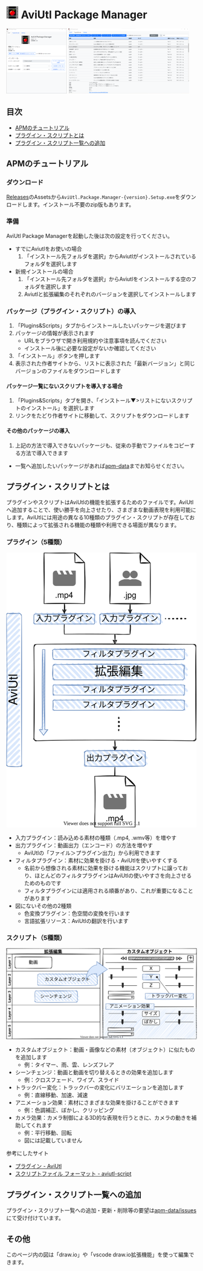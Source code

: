 # ![Logo](./images/apm32.png) AviUtl Package Manager

<p>
  <img src="./images/screen1.png" width="160" />
  <img src="./images/screen2.png" width="320" />
</p>

## 目次

- [APMのチュートリアル](#apmのチュートリアル)
- [プラグイン・スクリプトとは](#プラグイン・スクリプトとは)
- [プラグイン・スクリプト一覧への追加](#プラグイン・スクリプト一覧への追加)

## APMのチュートリアル

### ダウンロード

[Releases](https://github.com/hal-shu-sato/apm/releases/latest)のAssetsから`AviUtl.Package.Manager-{version}.Setup.exe`をダウンロードします。インストール不要のzip版もあります。

### 準備

AviUtl Package Managerを起動した後は次の設定を行ってください。

- すでにAviutlをお使いの場合
  1. 「インストール先フォルダを選択」からAviutlがインストールされているフォルダを選択します
- 新規インストールの場合
  1. 「インストール先フォルダを選択」からAviutlをインストールする空のフォルダを選択します
  2. Aviutlと拡張編集のそれぞれのバージョンを選択してインストールします

### パッケージ（プラグイン・スクリプト）の導入

1. 「Plugins&Scripts」タブからインストールしたいパッケージを選びます
2. パッケージの情報が表示されます
   - URLをブラウザで開き利用規約や注意事項を読んでください
   - インストール後に必要な設定がないか確認してください
3. 「インストール」ボタンを押します
4. 表示された作者サイトから、リストに表示された「最新バージョン」と同じバージョンのファイルをダウンロードします

#### パッケージ一覧にないスクリプトを導入する場合

1. 「Plugins&Scripts」タブを開き、「インストール▼>リストにないスクリプトのインストール」を選択します
2. リンクをたどり作者サイトに移動して、スクリプトをダウンロードします

#### その他のパッケージの導入

1. 上記の方法で導入できないパッケージも、従来の手動でファイルをコピーする方法で導入できます

- 一覧へ追加したいパッケージがあれば[apm-data](https://github.com/hal-shu-sato/apm-data/issues)までお知らせください。

## プラグイン・スクリプトとは

プラグインやスクリプトはAviUtlの機能を拡張するためのファイルです。AviUtlへ追加することで、使い勝手を向上させたり、さまざまな動画表現を利用可能にします。AviUtlには用途の異なる10種類のプラグイン・スクリプトが存在しており、種類によって拡張される機能の種類や利用できる場面が異なります。

### プラグイン（5種類）

![IO and filter](./images/io_filter.drawio.svg)

- 入力プラグイン：読み込める素材の種類（.mp4, .wmv等）を増やす
- 出力プラグイン：動画出力（エンコード）の方法を増やす
  - AviUtlの「ファイル＞プラグイン出力」から利用できます
- フィルタプラグイン：素材に効果を掛ける・AviUtlを使いやすくする
  - 名前から想像される素材に効果を掛ける機能はスクリプトに譲っており、ほとんどのフィルタプラグインはAviUtlの使いやすさを向上させるためのものです
  - フィルタプラグインには適用される順番があり、これが重要になることがあります
- 図にないその他の2種類
  - 色変換プラグイン：色空間の変換を行います
  - 言語拡張リソース：AviUtlの翻訳を行います

### スクリプト（5種類）

![Exedit](./images/exedit.drawio.svg)

- カスタムオブジェクト：動画・画像などの素材（オブジェクト）に似たものを追加します
  - 例：タイマー、雨、雲、レンズフレア
- シーンチェンジ：動画と動画を切り替えるときの効果を追加します
  - 例：クロスフェード、ワイプ、スライド
- トラックバー変化：トラックバーの変化にバリエーションを追加します
  - 例：直線移動、加速、減速
- アニメーション効果：素材にさまざまな効果を掛けることができます
  - 例：色調補正、ぼかし、クリッピング
- カメラ効果：カメラ制御による3D的な表現を行うときに、カメラの動きを補助してくれます
  - 例：平行移動、回転
  - 図には記載していません

参考にしたサイト

- [プラグイン - AviUtl](https://scrapbox.io/aviutl/%E3%83%97%E3%83%A9%E3%82%B0%E3%82%A4%E3%83%B3)
- [スクリプトファイル フォーマット - aviutl-script](https://scrapbox.io/aviutl-script/%E3%82%B9%E3%82%AF%E3%83%AA%E3%83%97%E3%83%88%E3%83%95%E3%82%A1%E3%82%A4%E3%83%AB_%E3%83%95%E3%82%A9%E3%83%BC%E3%83%9E%E3%83%83%E3%83%88)

## プラグイン・スクリプト一覧への追加

プラグイン・スクリプト一覧への追加・更新・削除等の要望は[apm-data/issues](https://github.com/hal-shu-sato/apm-data/issues)にて受け付けています。

## その他

このページ内の図は「draw.io」や「vscode draw.io拡張機能」を使って編集できます。
